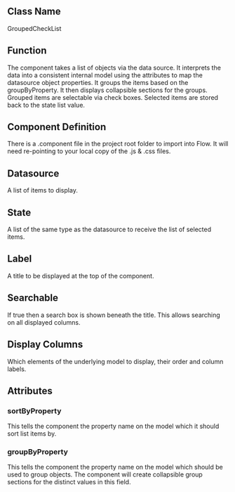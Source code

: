 ## Class Name
GroupedCheckList

## Function
The component takes a list of objects via the data source.
It interprets the data into a consistent internal model using the attributes to map the datasource object properties.
It groups the items based on the groupByProperty.
It then displays collapsible sections for the groups.
Grouped items are selectable via check boxes.
Selected items are stored back to the state list value.

## Component Definition
There is a .component file in the project root folder to import into Flow.
It will need re-pointing to your local copy of the .js & .css files.

## Datasource
A list of items to display.

## State
A list of the same type as the datasource to receive the list of selected items.

## Label
A title to be displayed at the top of the component.

## Searchable
If true then a search box is shown beneath the title.  This allows searching on all displayed columns.

## Display Columns
Which elements of the underlying model to display, their order and column labels.

## Attributes
### sortByProperty
This tells the component the property name on the model which it should sort list items by.

### groupByProperty
This tells the component the property name on the model which should be used to group objects.  The component
will create collapsible group sections for the distinct values in this field.

